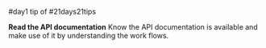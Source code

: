 #day1 tip of #21days21tips

**Read the API documentation**
Know the API documentation is available and make use of it by understanding the work flows.
